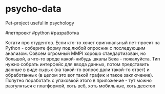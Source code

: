 # psycho-data
Pet-project useful in psychology


#петпроект #python #разработка

Кстати про студентов. Если кто-то хочет оригинальный пет-проект на Python - соберите форму под любой опросник с последующим анализом. Совсем огромный MMPI хорошо стандартизован, но большой, а что-то вроде какой-нибудь шкалы Бека - пожалуйста. 
Тип нужно собрать интерфейс для ввода данных, потом представить данные в виде сырых (на такой-то вопрос дали такой-то ответ) и обработанных (в целом это вот такой график и такое заключение). 
Попутно поработать с упаковкой этого в приложение - тут можно разгуляться с платформой, хоть веб, хоть мобильные, хоть десктоп
